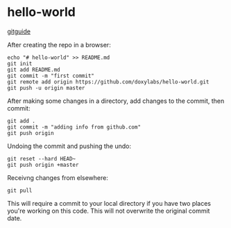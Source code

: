 # hello-world

[gitguide](https://rogerdudler.github.io/git-guide/)

After creating the repo in a browser:

```
echo "# hello-world" >> README.md
git init
git add README.md
git commit -m "first commit"
git remote add origin https://github.com/doxylabs/hello-world.git
git push -u origin master
```


After making some changes in a directory, add changes to the commit, then commit:

```
git add .
git commit -m "adding info from github.com"
git push origin
```

Undoing the commit and pushing the undo:

```
git reset --hard HEAD~
git push origin +master
```

Receivng changes from elsewhere:

```
git pull
```

This will require a commit to your local directory if you have two places you're working on this code. This will not overwrite the original commit date.




